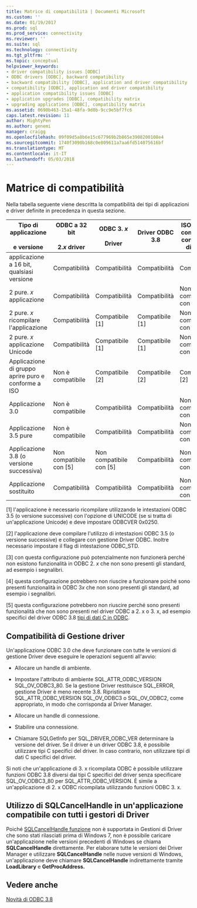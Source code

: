 ```yaml
---
title: Matrice di compatibilità | Documenti Microsoft
ms.custom: ''
ms.date: 01/19/2017
ms.prod: sql
ms.prod_service: connectivity
ms.reviewer: ''
ms.suite: sql
ms.technology: connectivity
ms.tgt_pltfrm: ''
ms.topic: conceptual
helpviewer_keywords:
- driver compatibility issues [ODBC]
- ODBC drivers [ODBC], backward compatibility
- backward compatibility [ODBC], application and driver compatibility
- compatibility [ODBC], application and driver compatibility
- application compatibility issues [ODBC]
- application upgrades [ODBC], compatibility matrix
- upgrading applications [ODBC], compatibility matrix
ms.assetid: 0690b463-15a1-48fa-9d0b-9cc9e5bf7fc6
caps.latest.revision: 11
author: MightyPen
ms.author: genemi
manager: craigg
ms.openlocfilehash: 09f09d5a8b6e15c677969b2b865e3908200108e4
ms.sourcegitcommit: 1740f3090b168c0e809611a7aa6fd514075616bf
ms.translationtype: MT
ms.contentlocale: it-IT
ms.lasthandoff: 05/03/2018
---
```

# <a name="compatibility-matrix"></a>Matrice di compatibilità
Nella tabella seguente viene descritta la compatibilità dei tipi di applicazioni e driver definite in precedenza in questa sezione.  
  
|Tipo di applicazione<br /><br /> e versione|ODBC a 32 bit<br /><br /> 2.*x* driver|ODBC 3. *x*<br /><br /> Driver|Driver ODBC 3.8|ISO e aprire compatibile con gruppo di driver|  
|--------------------------------------|-----------------------------------|---------------------------|---------------------|-----------------------------------------|  
|applicazione a 16 bit, qualsiasi versione|Compatibilità|Compatibilità|Compatibilità|Compatibilità|  
|2 pure. *x* applicazione|Compatibilità|Compatibilità|Compatibilità|Non compatibile con [3]|  
|2 pure. *x* ricompilare l'applicazione|Compatibilità|Compatibile [1]|Compatibile [1]|Non compatibile con [3]|  
|2 pure. *x* applicazione Unicode|Compatibilità|Compatibile [1]|Compatibile [1]|Non compatibile con [3]|  
|Applicazione di gruppo aprire puro e conforme a ISO|Non è compatibile|Compatibile [2]|Compatibile [2]|Compatibile [2]|  
|Applicazione 3.0|Non è compatibile|Compatibilità|Compatibilità|Non compatibile con [4]|  
|Applicazione 3.5 pure|Non è compatibile|Compatibilità|Compatibilità|Non compatibile con [4]|  
|Applicazione 3.8 (o versione successiva)|Non compatibile con [5]|Non compatibile con [5]|Compatibilità|Non compatibile con [4]|  
|Applicazione sostituito|Compatibilità|Compatibilità|Compatibilità|Non compatibile con [3]|  
  
 [1] l'applicazione è necessario ricompilare utilizzando le intestazioni ODBC 3.5 (o versione successive) con l'opzione di UNICODE (se si tratta di un'applicazione Unicode) e deve impostare ODBCVER 0x0250.  
  
 [2] l'applicazione deve compilare l'utilizzo di intestazioni ODBC 3.5 (o versione successive) e collegare con gestione Driver ODBC. Inoltre necessario impostare il flag di intestazione ODBC_STD.  
  
 [3] con questa configurazione può potenzialmente non funzionerà perché non esistono funzionalità in ODBC 2. *x* che non sono presenti gli standard, ad esempio i segnalibri.  
  
 [4] questa configurazione potrebbero non riuscire a funzionare poiché sono presenti funzionalità in ODBC 3*x* che non sono presenti gli standard, ad esempio i segnalibri.  
  
 [5] questa configurazione potrebbero non riuscire perché sono presenti funzionalità che non sono presenti nel driver ODBC a 2. x o 3. x, ad esempio specifici del driver ODBC 3.8 [tipi di dati C in ODBC](../../../odbc/reference/develop-app/c-data-types-in-odbc.md).  
  
## <a name="driver-manager-compatibility"></a>Compatibilità di Gestione driver  
 Un'applicazione ODBC 3.0 che deve funzionare con tutte le versioni di gestione Driver deve eseguire le operazioni seguenti all'avvio:  
  
-   Allocare un handle di ambiente.  
  
-   Impostare l'attributo di ambiente SQL_ATTR_ODBC_VERSION SQL_OV_ODBC3_80. Se la gestione Driver restituisce SQL_ERROR, gestione Driver è meno recente 3.8. Ripristinare SQL_ATTR_ODBC_VERSION SQL_OV_ODBC3 o SQL_OV_ODBC2, come appropriato, in modo che corrisponda al Driver Manager.  
  
-   Allocare un handle di connessione.  
  
-   Stabilire una connessione.  
  
-   Chiamare SQLGetInfo per SQL_DRIVER_ODBC_VER determinare la versione del driver. Se il driver è un driver ODBC 3.8, è possibile utilizzare tipi C specifici del driver. In caso contrario, non utilizzare tipi di dati C specifici del driver.  
  
 Si noti che un'applicazione di 3. x ricompilata ODBC è possibile utilizzare funzioni ODBC 3.8 diversi dai tipi C specifici del driver senza specificare SQL_OV_ODBC3_80 per SQL_ATTR_ODBC_VERSION. È simile a un'applicazione di 2. x ODBC ricompilata utilizzando funzioni ODBC 3. x.  
  
## <a name="using-sqlcancelhandle-in-an-application-compatible-with-all-driver-managers"></a>Utilizzo di SQLCancelHandle in un'applicazione compatibile con tutti i gestori di Driver  
 Poiché [SQLCancelHandle funzione](../../../odbc/reference/syntax/sqlcancelhandle-function.md) non è supportata in Gestioni di Driver che sono stati rilasciati prima di Windows 7, non è possibile caricare un'applicazione nelle versioni precedenti di Windows se chiama **SQLCancelHandle** direttamente. Per elaborare tutte le versioni dei Driver Manager e utilizzare **SQLCancelHandle** nelle nuove versioni di Windows, un'applicazione deve chiamare **SQLCancelHandle** indirettamente tramite **LoadLibrary** e **GetProcAddress.**  
  
## <a name="see-also"></a>Vedere anche  
 [Novità di ODBC 3.8](../../../odbc/reference/what-s-new-in-odbc-3-8.md)
